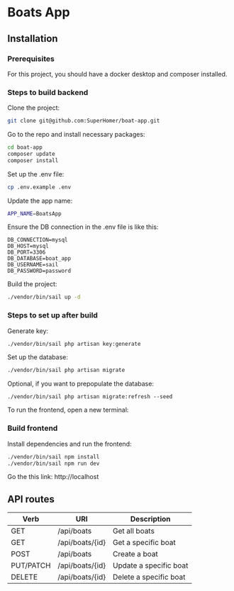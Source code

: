 # Boats App

## Installation

### Prerequisites
For this project, you should have a docker desktop and composer installed.

### Steps to build backend
Clone the project:
```bash
git clone git@github.com:SuperHomer/boat-app.git
```

Go to the repo and install necessary packages:
```bash
cd boat-app
composer update
composer install
```

Set up the .env file:
```bash
cp .env.example .env
```

Update the app name:
```bash
APP_NAME=BoatsApp
```

Ensure the DB connection in the .env file is like this:
```env
DB_CONNECTION=mysql
DB_HOST=mysql
DB_PORT=3306
DB_DATABASE=boat_app
DB_USERNAME=sail
DB_PASSWORD=password
```

Build the project:
```bash
./vendor/bin/sail up -d
```

### Steps to set up after build
Generate key:
```bash
./vendor/bin/sail php artisan key:generate
```

Set up the database:
```bash
./vendor/bin/sail php artisan migrate
```

Optional, if you want to prepopulate the database:
```
./vendor/bin/sail php artisan migrate:refresh --seed
```

To run the frontend, open a new terminal:


### Build frontend
Install dependencies and run the frontend:
```bash
./vendor/bin/sail npm install
./vendor/bin/sail npm run dev
```

Go the this link:
http://localhost


## API routes
| Verb      | URI             | Description            |
|-----------|-----------------|------------------------|
| GET       | /api/boats      | Get all boats          |
| GET       | /api/boats/{id} | Get a specific boat    |
| POST      | /api/boats      | Create a boat          |
| PUT/PATCH | /api/boats/{id} | Update a specific boat |
| DELETE    | /api/boats/{id} | Delete a specific boat |
  

